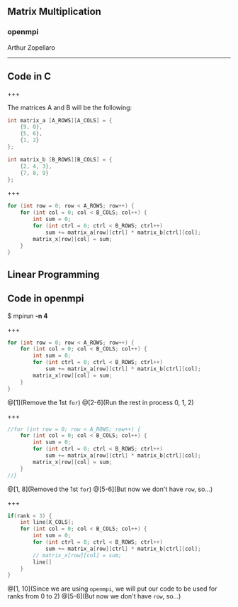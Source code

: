 ## Matrix  Multiplication
### openmpi

Arthur Zopellaro

---

## Code in C

+++

The matrices A and B will be the following:

```c
int matrix_a [A_ROWS][A_COLS] = {
    {9, 0},
    {5, 6},
    {1, 2}
};

int matrix_b [B_ROWS][B_COLS] = {
    {2, 4, 3},
    {7, 8, 9}
};
```

+++

```c
for (int row = 0; row < A_ROWS; row++) {
    for (int col = 0; col < B_COLS; col++) {
        int sum = 0;
        for (int ctrl = 0; ctrl < B_ROWS; ctrl++)
            sum += matrix_a[row][ctrl] * matrix_b[ctrl][col];
        matrix_x[row][col] = sum;
    }
}

```
Linear Programming
---

## Code in openmpi
$ mpirun **-n 4**

+++

```c
for (int row = 0; row < A_ROWS; row++) {
    for (int col = 0; col < B_COLS; col++) {
        int sum = 0;
        for (int ctrl = 0; ctrl < B_ROWS; ctrl++)
            sum += matrix_a[row][ctrl] * matrix_b[ctrl][col];
        matrix_x[row][col] = sum;
    }
}

```

@[1](Remove the 1st `for`)
@[2-6](Run the rest in process 0, 1, 2)

+++

```c
//for (int row = 0; row < A_ROWS; row++) {
    for (int col = 0; col < B_COLS; col++) {
        int sum = 0;
        for (int ctrl = 0; ctrl < B_ROWS; ctrl++)
            sum += matrix_a[row][ctrl] * matrix_b[ctrl][col];
        matrix_x[row][col] = sum;
    }
//}
```

@[1, 8](Removed the 1st `for`)
@[5-6](But now we don't have `row`, so...)

+++

```c
if(rank < 3) {
    int line[X_COLS];
    for (int col = 0; col < B_COLS; col++) {
        int sum = 0;
        for (int ctrl = 0; ctrl < B_ROWS; ctrl++)
            sum += matrix_a[row][ctrl] * matrix_b[ctrl][col];
        // matrix_x[row][col] = sum;
        line[]
    }
}
```

@[1, 10](Since we are using `openmpi`, we will put our code to be used for ranks from 0 to 2)
@[5-6](But now we don't have `row`, so...)
